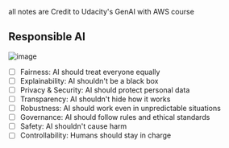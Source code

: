 all notes are Credit to Udacity's GenAI with AWS course

## Responsible AI

![image](https://github.com/user-attachments/assets/e4df9e90-a715-46be-a49a-6303652e5fc5)

- [ ] Fairness: AI should treat everyone equally
- [ ] Explainability: AI shouldn't be a black box
- [ ] Privacy & Security: AI should protect personal data
- [ ] Transparency: AI shouldn't hide how it works
- [ ] Robustness: AI should work even in unpredictable situations
- [ ] Governance: AI should follow rules and ethical standards
- [ ] Safety: AI shouldn't cause harm
- [ ] Controllability: Humans should stay in charge
